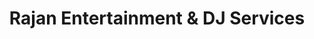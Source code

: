 ---
image: /assets/A1.jpg
title: Rajan Entertainment & DJ Services
summary: Multi talented entertainer, live singing, music and stand up comedy performance. DJ Services for all type of events.

phone: 908-940-1855

rank: 1
---